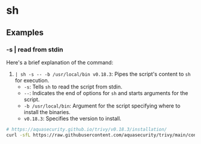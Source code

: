 # sh

## Examples

### -s  | read from stdin

Here's a brief explanation of the command:

1. `| sh -s -- -b /usr/local/bin v0.18.3`: Pipes the script's content to `sh` for execution.
   - `-s`: Tells `sh` to read the script from stdin.
   - `--`: Indicates the end of options for `sh` and starts arguments for the script.
   - `-b /usr/local/bin`: Argument for the script specifying where to install the binaries.
   - `v0.18.3`: Specifies the version to install.

```bash
# https://aquasecurity.github.io/trivy/v0.18.3/installation/
curl -sfL https://raw.githubusercontent.com/aquasecurity/trivy/main/contrib/install.sh | sh -s -- -b /usr/local/bin v0.18.3
```
